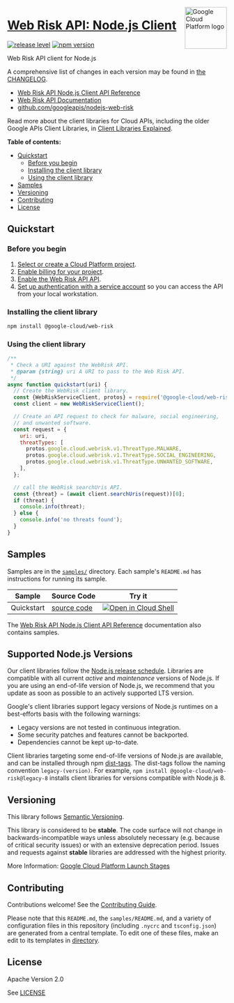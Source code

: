 [//]: # "This README.md file is auto-generated, all changes to this file will be lost."
[//]: # "To regenerate it, use `python -m synthtool`."
<img src="https://avatars2.githubusercontent.com/u/2810941?v=3&s=96" alt="Google Cloud Platform logo" title="Google Cloud Platform" align="right" height="96" width="96"/>

# [Web Risk API: Node.js Client](https://github.com/googleapis/nodejs-web-risk)

[![release level](https://img.shields.io/badge/release%20level-stable-brightgreen.svg?style=flat)](https://cloud.google.com/terms/launch-stages)
[![npm version](https://img.shields.io/npm/v/@google-cloud/web-risk.svg)](https://www.npmjs.org/package/@google-cloud/web-risk)




Web Risk API client for Node.js


A comprehensive list of changes in each version may be found in
[the CHANGELOG](https://github.com/googleapis/nodejs-web-risk/blob/main/CHANGELOG.md).

* [Web Risk API Node.js Client API Reference][client-docs]
* [Web Risk API Documentation][product-docs]
* [github.com/googleapis/nodejs-web-risk](https://github.com/googleapis/nodejs-web-risk)

Read more about the client libraries for Cloud APIs, including the older
Google APIs Client Libraries, in [Client Libraries Explained][explained].

[explained]: https://cloud.google.com/apis/docs/client-libraries-explained

**Table of contents:**


* [Quickstart](#quickstart)
  * [Before you begin](#before-you-begin)
  * [Installing the client library](#installing-the-client-library)
  * [Using the client library](#using-the-client-library)
* [Samples](#samples)
* [Versioning](#versioning)
* [Contributing](#contributing)
* [License](#license)

## Quickstart

### Before you begin

1.  [Select or create a Cloud Platform project][projects].
1.  [Enable billing for your project][billing].
1.  [Enable the Web Risk API API][enable_api].
1.  [Set up authentication with a service account][auth] so you can access the
    API from your local workstation.

### Installing the client library

```bash
npm install @google-cloud/web-risk
```


### Using the client library

```javascript
/**
 * Check a URI against the WebRisk API.
 * @param {string} uri A URI to pass to the Web Risk API.
 */
async function quickstart(uri) {
  // Create the WebRisk client library.
  const {WebRiskServiceClient, protos} = require('@google-cloud/web-risk');
  const client = new WebRiskServiceClient();

  // Create an API request to check for malware, social engineering,
  // and unwanted software.
  const request = {
    uri: uri,
    threatTypes: [
      protos.google.cloud.webrisk.v1.ThreatType.MALWARE,
      protos.google.cloud.webrisk.v1.ThreatType.SOCIAL_ENGINEERING,
      protos.google.cloud.webrisk.v1.ThreatType.UNWANTED_SOFTWARE,
    ],
  };

  // call the WebRisk searchUris API.
  const {threat} = (await client.searchUris(request))[0];
  if (threat) {
    console.info(threat);
  } else {
    console.info('no threats found');
  }
}

```



## Samples

Samples are in the [`samples/`](https://github.com/googleapis/nodejs-web-risk/tree/main/samples) directory. Each sample's `README.md` has instructions for running its sample.

| Sample                      | Source Code                       | Try it |
| --------------------------- | --------------------------------- | ------ |
| Quickstart | [source code](https://github.com/googleapis/nodejs-web-risk/blob/main/samples/quickstart.js) | [![Open in Cloud Shell][shell_img]](https://console.cloud.google.com/cloudshell/open?git_repo=https://github.com/googleapis/nodejs-web-risk&page=editor&open_in_editor=samples/quickstart.js,samples/README.md) |



The [Web Risk API Node.js Client API Reference][client-docs] documentation
also contains samples.

## Supported Node.js Versions

Our client libraries follow the [Node.js release schedule](https://nodejs.org/en/about/releases/).
Libraries are compatible with all current _active_ and _maintenance_ versions of
Node.js.
If you are using an end-of-life version of Node.js, we recommend that you update
as soon as possible to an actively supported LTS version.

Google's client libraries support legacy versions of Node.js runtimes on a
best-efforts basis with the following warnings:

* Legacy versions are not tested in continuous integration.
* Some security patches and features cannot be backported.
* Dependencies cannot be kept up-to-date.

Client libraries targeting some end-of-life versions of Node.js are available, and
can be installed through npm [dist-tags](https://docs.npmjs.com/cli/dist-tag).
The dist-tags follow the naming convention `legacy-(version)`.
For example, `npm install @google-cloud/web-risk@legacy-8` installs client libraries
for versions compatible with Node.js 8.

## Versioning

This library follows [Semantic Versioning](http://semver.org/).



This library is considered to be **stable**. The code surface will not change in backwards-incompatible ways
unless absolutely necessary (e.g. because of critical security issues) or with
an extensive deprecation period. Issues and requests against **stable** libraries
are addressed with the highest priority.






More Information: [Google Cloud Platform Launch Stages][launch_stages]

[launch_stages]: https://cloud.google.com/terms/launch-stages

## Contributing

Contributions welcome! See the [Contributing Guide](https://github.com/googleapis/nodejs-web-risk/blob/main/CONTRIBUTING.md).

Please note that this `README.md`, the `samples/README.md`,
and a variety of configuration files in this repository (including `.nycrc` and `tsconfig.json`)
are generated from a central template. To edit one of these files, make an edit
to its templates in
[directory](https://github.com/googleapis/synthtool).

## License

Apache Version 2.0

See [LICENSE](https://github.com/googleapis/nodejs-web-risk/blob/main/LICENSE)

[client-docs]: https://googleapis.dev/nodejs/web-risk/latest
[product-docs]: https://cloud.google.com/web-risk/docs/
[shell_img]: https://gstatic.com/cloudssh/images/open-btn.png
[projects]: https://console.cloud.google.com/project
[billing]: https://support.google.com/cloud/answer/6293499#enable-billing
[enable_api]: https://console.cloud.google.com/flows/enableapi?apiid=webrisk.googleapis.com
[auth]: https://cloud.google.com/docs/authentication/getting-started
